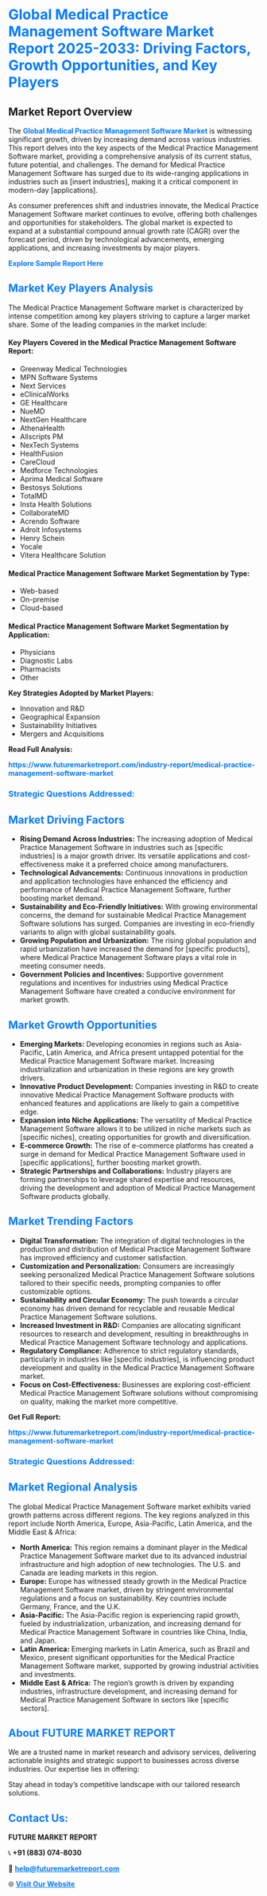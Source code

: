 <h1 style="color: #007BFF;">Global Medical Practice Management Software Market Report 2025-2033: Driving Factors, Growth Opportunities, and Key Players</h1>

<section id="overview">
<h2>Market Report Overview</h2>
<p>The <a href="https://www.futuremarketreport.com/industry-report/medical-practice-management-software-market" style="color: #007BFF; text-decoration: none;"><strong>Global Medical Practice Management Software Market</strong></a> is witnessing significant growth, driven by increasing demand across various industries. This report delves into the key aspects of the Medical Practice Management Software market, providing a comprehensive analysis of its current status, future potential, and challenges. The demand for Medical Practice Management Software has surged due to its wide-ranging applications in industries such as [insert industries], making it a critical component in modern-day [applications].</p>
<p>As consumer preferences shift and industries innovate, the Medical Practice Management Software market continues to evolve, offering both challenges and opportunities for stakeholders. The global market is expected to expand at a substantial compound annual growth rate (CAGR) over the forecast period, driven by technological advancements, emerging applications, and increasing investments by major players.</p>
</section>

<section id="overview">
<p><a href="https://www.futuremarketreport.com/request-sample/reportId=105963" style="color: #007BFF; text-decoration: none;"><strong>Explore Sample Report Here</strong></a></p>
</section>

<section id="key-players">
<h2 style="color: #007BFF;">Market Key Players Analysis</h2>
<p>The Medical Practice Management Software market is characterized by intense competition among key players striving to capture a larger market share. Some of the leading companies in the market include:</p>
<h4>Key Players Covered in the Medical Practice Management Software Report:</h4>
<ul><li>Greenway Medical Technologies</li><li>MPN Software Systems</li><li>Next Services</li><li>eClinicalWorks</li><li>GE Healthcare</li><li>NueMD</li><li>NextGen Healthcare</li><li>AthenaHealth</li><li>Allscripts PM</li><li>NexTech Systems</li><li>HealthFusion</li><li>CareCloud</li><li>Medforce Technologies</li><li>Aprima Medical Software</li><li>Bestosys Solutions</li><li>TotalMD</li><li>Insta Health Solutions</li><li>CollaborateMD</li><li>Acrendo Software</li><li>Adroit Infosystems</li><li>Henry Schein</li><li>Yocale</li><li>Vitera Healthcare Solution</li></ul>
<h4>Medical Practice Management Software Market Segmentation by Type:</h4>
<ul><li>Web-based</li><li>On-premise</li><li>Cloud-based</li></ul>

<h4>Medical Practice Management Software Market Segmentation by Application:</h4>
<ul><li>Physicians</li><li>Diagnostic Labs</li><li>Pharmacists</li><li>Other</li></ul>
<p><strong>Key Strategies Adopted by Market Players:</strong></p>
<ul>
<li>Innovation and R&D</li>
<li>Geographical Expansion</li>
<li>Sustainability Initiatives</li>
<li>Mergers and Acquisitions</li>
</ul>
</section>

<section>
<p><strong>Read Full Analysis: </strong></p><a href="https://www.futuremarketreport.com/industry-report/medical-practice-management-software-market" style="color: #007BFF; text-decoration: none;"><strong>https://www.futuremarketreport.com/industry-report/medical-practice-management-software-market</strong></a>
<h3 style="color: #007BFF;">Strategic Questions Addressed:</h3>
</section>

<section id="driving-factors">
<h2 style="color: #007BFF;">Market Driving Factors</h2>
<ul>
<li><strong>Rising Demand Across Industries:</strong> The increasing adoption of Medical Practice Management Software in industries such as [specific industries] is a major growth driver. Its versatile applications and cost-effectiveness make it a preferred choice among manufacturers.</li>
<li><strong>Technological Advancements:</strong> Continuous innovations in production and application technologies have enhanced the efficiency and performance of Medical Practice Management Software, further boosting market demand.</li>
<li><strong>Sustainability and Eco-Friendly Initiatives:</strong> With growing environmental concerns, the demand for sustainable Medical Practice Management Software solutions has surged. Companies are investing in eco-friendly variants to align with global sustainability goals.</li>
<li><strong>Growing Population and Urbanization:</strong> The rising global population and rapid urbanization have increased the demand for [specific products], where Medical Practice Management Software plays a vital role in meeting consumer needs.</li>
<li><strong>Government Policies and Incentives:</strong> Supportive government regulations and incentives for industries using Medical Practice Management Software have created a conducive environment for market growth.</li>
</ul>
</section>

<section id="growth-opportunities">
<h2 style="color: #007BFF;">Market Growth Opportunities</h2>
<ul>
<li><strong>Emerging Markets:</strong> Developing economies in regions such as Asia-Pacific, Latin America, and Africa present untapped potential for the Medical Practice Management Software market. Increasing industrialization and urbanization in these regions are key growth drivers.</li>
<li><strong>Innovative Product Development:</strong> Companies investing in R&D to create innovative Medical Practice Management Software products with enhanced features and applications are likely to gain a competitive edge.</li>
<li><strong>Expansion into Niche Applications:</strong> The versatility of Medical Practice Management Software allows it to be utilized in niche markets such as [specific niches], creating opportunities for growth and diversification.</li>
<li><strong>E-commerce Growth:</strong> The rise of e-commerce platforms has created a surge in demand for Medical Practice Management Software used in [specific applications], further boosting market growth.</li>
<li><strong>Strategic Partnerships and Collaborations:</strong> Industry players are forming partnerships to leverage shared expertise and resources, driving the development and adoption of Medical Practice Management Software products globally.</li>
</ul>
</section>

<section id="trending-factors">
<h2 style="color: #007BFF;">Market Trending Factors</h2>
<ul>
<li><strong>Digital Transformation:</strong> The integration of digital technologies in the production and distribution of Medical Practice Management Software has improved efficiency and customer satisfaction.</li>
<li><strong>Customization and Personalization:</strong> Consumers are increasingly seeking personalized Medical Practice Management Software solutions tailored to their specific needs, prompting companies to offer customizable options.</li>
<li><strong>Sustainability and Circular Economy:</strong> The push towards a circular economy has driven demand for recyclable and reusable Medical Practice Management Software solutions.</li>
<li><strong>Increased Investment in R&D:</strong> Companies are allocating significant resources to research and development, resulting in breakthroughs in Medical Practice Management Software technology and applications.</li>
<li><strong>Regulatory Compliance:</strong> Adherence to strict regulatory standards, particularly in industries like [specific industries], is influencing product development and quality in the Medical Practice Management Software market.</li>
<li><strong>Focus on Cost-Effectiveness:</strong> Businesses are exploring cost-efficient Medical Practice Management Software solutions without compromising on quality, making the market more competitive.</li>
</ul>
</section>

<section>
<p><strong>Get Full Report: </strong></p><a href="https://www.futuremarketreport.com/industry-report/medical-practice-management-software-market" style="color: #007BFF; text-decoration: none;"><strong>https://www.futuremarketreport.com/industry-report/medical-practice-management-software-market</strong></a>
<h3 style="color: #007BFF;">Strategic Questions Addressed:</h3>
</section>


<section id="regional-analysis">
<h2 style="color: #007BFF;">Market Regional Analysis</h2>
<p>The global Medical Practice Management Software market exhibits varied growth patterns across different regions. The key regions analyzed in this report include North America, Europe, Asia-Pacific, Latin America, and the Middle East & Africa:</p>
<ul>
<li><strong>North America:</strong> This region remains a dominant player in the Medical Practice Management Software market due to its advanced industrial infrastructure and high adoption of new technologies. The U.S. and Canada are leading markets in this region.</li>
<li><strong>Europe:</strong> Europe has witnessed steady growth in the Medical Practice Management Software market, driven by stringent environmental regulations and a focus on sustainability. Key countries include Germany, France, and the U.K.</li>
<li><strong>Asia-Pacific:</strong> The Asia-Pacific region is experiencing rapid growth, fueled by industrialization, urbanization, and increasing demand for Medical Practice Management Software in countries like China, India, and Japan.</li>
<li><strong>Latin America:</strong> Emerging markets in Latin America, such as Brazil and Mexico, present significant opportunities for the Medical Practice Management Software market, supported by growing industrial activities and investments.</li>
<li><strong>Middle East & Africa:</strong> The region’s growth is driven by expanding industries, infrastructure development, and increasing demand for Medical Practice Management Software in sectors like [specific sectors].</li>
</ul>
</section>

<footer>
<h2 style="color: #007BFF;">About FUTURE MARKET REPORT</h2>
<p>We are a trusted name in market research and advisory services, delivering actionable insights and strategic support to businesses across diverse industries. Our expertise lies in offering:</p>

<p>Stay ahead in today’s competitive landscape with our tailored research solutions.</p>

<h2 style="color: #007BFF;">Contact Us:</h2>
<p><strong>FUTURE MARKET REPORT</strong></p>
<p>📞 <strong>+91 (883) 074-8030</strong></p>
<p>📧 <strong><a href="mailto:help@futuremarketreport.com" style="color: #007BFF;">help@futuremarketreport.com</a></strong></p>
<p>🌐 <strong><a href="https://www.futuremarketreport.com/" style="color: #007BFF;">Visit Our Website</a></strong></p>
</footer>